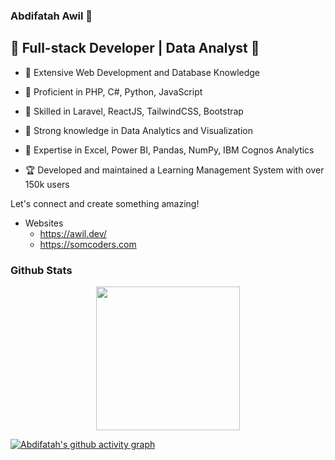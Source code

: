### Abdifatah Awil 👋
## 🚀 Full-stack Developer | Data Analyst 🚀

- 🔹 Extensive Web Development and Database Knowledge
- 🔹 Proficient in PHP, C#, Python, JavaScript
- 🔹 Skilled in Laravel, ReactJS, TailwindCSS, Bootstrap

- 🔸 Strong knowledge in Data Analytics and Visualization
- 🔸 Expertise in Excel, Power BI, Pandas, NumPy, IBM Cognos Analytics

- 🏆 Developed and maintained a Learning Management System with over 150k users

Let's connect and create something amazing!

- Websites
  - https://awil.dev/
  - https://somcoders.com

### Github Stats  
<p align="center">
  <img  height="230px" src="http://github-readme-streak-stats.herokuapp.com?user=abdifatahz&theme=radical" style="max-width:100%;"/>
 </p>


  [![Abdifatah's github activity graph](https://activity-graph.herokuapp.com/graph?username=abdifatahz&theme=rogue)](https://github.com/ashutosh00710/github-readme-activity-graph)

